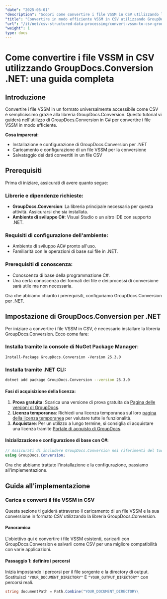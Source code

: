 ```yaml
---
"date": "2025-05-01"
"description": "Scopri come convertire i file VSSM in CSV utilizzando la libreria GroupDocs.Conversion in C#. Questa guida illustra la configurazione, le fasi di conversione e le applicazioni pratiche."
"title": "Convertire in modo efficiente VSSM in CSV utilizzando GroupDocs.Conversion in C# - Una guida completa"
"url": "/it/net/csv-structured-data-processing/convert-vssm-to-csv-groupdocs-net/"
"weight": 1
type: docs
---
```

# Come convertire i file VSSM in CSV utilizzando GroupDocs.Conversion .NET: una guida completa

## Introduzione

Convertire i file VSSM in un formato universalmente accessibile come CSV è semplicissimo grazie alla libreria GroupDocs.Conversion. Questo tutorial vi guiderà nell'utilizzo di GroupDocs.Conversion in C# per convertire i file VSSM in modo efficiente.

**Cosa imparerai:**
- Installazione e configurazione di GroupDocs.Conversion per .NET
- Caricamento e configurazione di un file VSSM per la conversione
- Salvataggio dei dati convertiti in un file CSV

## Prerequisiti

Prima di iniziare, assicurati di avere quanto segue:

### Librerie e dipendenze richieste:
- **GroupDocs.Conversion**: La libreria principale necessaria per questa attività. Assicurarsi che sia installata.
- **Ambiente di sviluppo C#**: Visual Studio o un altro IDE con supporto .NET.

### Requisiti di configurazione dell'ambiente:
- Ambiente di sviluppo AC# pronto all'uso.
- Familiarità con le operazioni di base sui file in .NET.

### Prerequisiti di conoscenza:
- Conoscenza di base della programmazione C#.
- Una certa conoscenza dei formati dei file e dei processi di conversione sarà utile ma non necessaria.

Ora che abbiamo chiarito i prerequisiti, configuriamo GroupDocs.Conversion per .NET.

## Impostazione di GroupDocs.Conversion per .NET

Per iniziare a convertire i file VSSM in CSV, è necessario installare la libreria GroupDocs.Conversion. Ecco come fare:

### Installa tramite la console di NuGet Package Manager:
```shell
Install-Package GroupDocs.Conversion -Version 25.3.0
```

### Installa tramite .NET CLI:
```bash
dotnet add package GroupDocs.Conversion --version 25.3.0
```

#### Fasi di acquisizione della licenza:
1. **Prova gratuita**: Scarica una versione di prova gratuita da [Pagina delle versioni di GroupDocs](https://releases.groupdocs.com/conversion/net/).
2. **Licenza temporanea**: Richiedi una licenza temporanea sul loro [pagina della licenza temporanea](https://purchase.groupdocs.com/temporary-license/) per valutare tutte le funzionalità.
3. **Acquistare**: Per un utilizzo a lungo termine, si consiglia di acquistare una licenza tramite [Portale di acquisto di GroupDocs](https://purchase.groupdocs.com/buy).

#### Inizializzazione e configurazione di base con C#:
```csharp
// Assicurati di includere GroupDocs.Conversion nei riferimenti del tuo progetto
using GroupDocs.Conversion;
```

Ora che abbiamo trattato l'installazione e la configurazione, passiamo all'implementazione.

## Guida all'implementazione

### Carica e converti il file VSSM in CSV

Questa sezione ti guiderà attraverso il caricamento di un file VSSM e la sua conversione in formato CSV utilizzando la libreria GroupDocs.Conversion.

#### Panoramica
L'obiettivo qui è convertire i file VSSM esistenti, caricarli con GroupDocs.Conversion e salvarli come CSV per una migliore compatibilità con varie applicazioni.

#### Passaggio 1: definire i percorsi
Inizia impostando i percorsi per il file sorgente e la directory di output. Sostituisci `"YOUR_DOCUMENT_DIRECTORY"` E `"YOUR_OUTPUT_DIRECTORY"` con percorsi reali.
```csharp
string documentPath = Path.Combine("YOUR_DOCUMENT_DIRECTORY\
